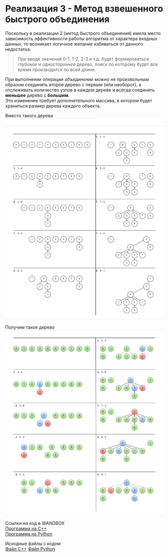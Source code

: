 # Реализация 3 - Метод взвешенного быстрого объединения

Поскольку в реализации 2 (метод быстрого объединения) имела место зависимость эффективности работы алгоритма от характера входных данных, то возникает логичное желание избиваться от данного недостатка.  

> При вводе значений 0-1, 1-2, 2-3 и т.д. будет формироваться *глубокое* и *одностороннее* дерево, поиск по которому будет все время производится по всей длине.  

При выполнении операции *объединение* можно не произвольным образом соединять второе дерево с первым (или наоборот), а отслеживать количество узлов в каждом дереве и всегда соединять **меньшее** дерево с **большим**.  
Это изменение требует дополнительного массива, в котором будет храниться размер дерева каждого объекта.  

Вместо такого дерева  
![tree2](/resources/1_connectivity_task/images/tree2.png)

Получим такое дерево  
![tree3](/resources/1_connectivity_task/images/tree3.png)


Ссылки на код в *WANDBOX*  
[Программа на C++](https://wandbox.org/permlink/p1tqbW0Pw2LS1SJf)  
[Программа на Python](https://wandbox.org/permlink/Ljoc0jq0WdIUz5og)  


Исходные файлы с кодом  
[Файл C++](/src/1_connectivity_task/C++/1.3_weighted_fast_union.cpp)
[Файл Python](/src/1_connectivity_task/Python/1.3_weighted_fast_union.py)

